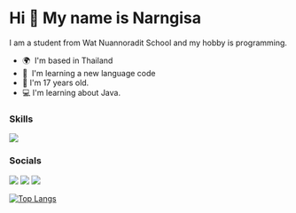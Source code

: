 Hi 👋 My name is Narngisa
=========================

I am a student from Wat Nuannoradit School and my hobby is programming.

* 🌍  I'm based in Thailand
* 🧠  I'm learning a new language code
* 📅  I'm 17 years old.
* 💻  I'm learning about Java.

### Skills

<p align="left">
<a href="https://skillicons.dev"><img src="https://skillicons.dev/icons?i=py,html,css,js,ts" /></a>
</p>


### Socials

<p align="left">
<a href="https://discord.com/users/Narngisa"><img src="https://skillicons.dev/icons?i=discord" /></a>
<a href="https://www.x.com/Narngisa"><img src="https://skillicons.dev/icons?i=twitter" /></a>
<a href="https://www.github.com/Narngisalnw"><img src="https://skillicons.dev/icons?i=github" /></a>
</p>

[![Top Langs](https://github-readme-stats.vercel.app/api/top-langs/?username=Narngisa&layout=compact&theme=dark)](https://github.com/Narngisalnw/github-readme-stats)
